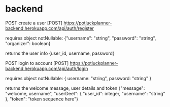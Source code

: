 # backend

POST create a user
[POST] https://potluckplanner-backend.herokuapp.com/api/auth/register

requires object notNullable: {"username": "string", "password": "string", "organizer": boolean}

returns the user info {user_id, username, password}

POST login to account
[POST] https://potluckplanner-backend.herokuapp.com/api/auth/login

requires object notNullable: { username: "string", password: "string" }

returns the welcome message, user details and token
{"message": "welcome, username",
"userDeet": {
"user_id": integer,
"username": "string"
},
"token": "token sequence here"}
